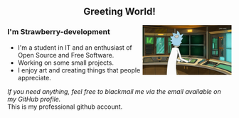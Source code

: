 <h2 align="center">Greeting World!</h2>

<img align="right" alt="GIF" src="https://github.com/strawberry-development/strawberry-development/blob/main/rick.gif" style="width: 200px; height: auto;" />

### I'm Strawberry-development
- I'm a student in IT and an enthusiast of Open Source and Free Software.
- Working on some small projects.
- I enjoy art and creating things that people appreciate.

<em>If you need anything, feel free to blackmail me via the email available on my GitHub profile.</em>
<br>
This is my professional github account.
